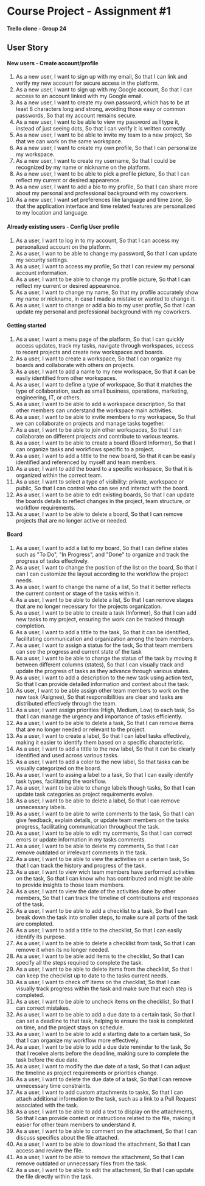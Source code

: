 # Course Project - Assignment #1
#### Trello clone - Group 24

##  User Story
#### New users - Create account/profile
1. As a new user, I want to sign up with my email, So that I can link and verify my new account for secure access in the platform.
2. As a new user, I want to sign up with my Google account, So that I can access to an account linked with my Google email.
3. As a new user, I want to create my own password, which has to be at least 8 characters long and strong, avoiding those easy or common passwords, So that my account remains secure.
4. As a new user, I want to be able to view my password as I type it, instead of just seeing dots, So that I can verify it is written correctly.
5. As a new user, I want to be able to invite my team to a new project, So that we can work on the same workspace.
6. As a new user, I want to create my own profile, So that I can personalize my workspace.
7. As a new user, I want to create my username, So that I could be recognized by my name or nickname on the platform.
8. As a new user, I want to be able to pick a profile picture, So that I can reflect my current or desired appearence.
9. As a new user, I want to add a bio to my profile, So that I can share more about my personal and professional background with my coworkers.
10. As a new user, I want set preferences like language and time zone, So that the application interface and time related features are personalized to my location and language.

#### Already existing users - Config User profile
1. As a user, I want to log in to my account, So that I can access my personalized account on the platform.
2. As a user, I wan to be able to change my password, So that I can update my security settings.
3. As a user, I want to access my profile, So that I can review my personal account information.
4. As a user, I want to be able to change my profile picture, So that I can reflect my current or desired appearence.
5. As a user, I want to change my name, So that my profile accurately show my name or nickname, in case I made a mistake or wanted to change it.
6. As a user, I want to change or add a bio to my user profile, So that I can update my personal and professional background with my coworkers.

#### Getting started
1. As a user, I want a menu page of the platform, So that I can quickly access updates, track my tasks, navigate through workspaces, access to recent projects and create new workspaces and boards.
2. As a user, I want to create a workspace, So that I can organize my boards and collaborate with others on projects.
3. As a user, I want to add a name to my new workspace, So that it can be easily identified from other workspaces.
4. As a user, I want to define a type of workspace, So that it matches the type of collaboration, such as small business, operations, marketing, engineering, IT, or others.
5. As a user, I want to be able to add a workspace description, So that other members can understand the workspace main activities.
6. As a user, I want to be able to invite members to my workspace, So that we can collaborate on projects and manage tasks together.
7. As a user, I want to be able to join other workspaces, So that I can collaborate on different projects and contribute to various teams.
8. As a user, I want to be able to create a board (Board Informer), So that I can organize tasks and workflows specific to a project.
9. As a user, I want to add a tittle to the new board, So that it can be easily identified and referenced by myself and team members.
10. As a user, I want to add the board to a specific workspace, So that it is organized within the correct team.
11. As a user, I want to select a type of visibility: private, workspace or public, So that I can control who can see and interact with the board.
12. As a user, I want to be able to edit existing boards, So that I can update the boards details to reflect changes in the project, team structure, or workflow requirements.
13. As a user, I want to be able to delete a board, So that I can remove projects that are no longer active or needed.

#### Board 
1. As a user, I want to add a list to my board, So that I can define states such as "To Do", "In Progress", and "Done" to organize and track the progress of tasks effectively.
2. As a user, I want to change the position of the list on the board, So that I can I can customize the layout according to the workflow the project needs.
3. As a user, I want to change the name of a list, So that it better reflects the current content or stage of the tasks within it.
4. As a user, I want to be able to delete a list, So that I can remove stages that are no longer necessary for the projects organization.
5. As a user, I want to be able to create a task (Informer), So that I can add new tasks to my project, ensuring the work can be tracked through completion.
6. As a user, I want to add a tittle to the task, So that it can be identified, facilitating communication and organization among the team members.
7. As a user, I want to assign a status for the task, So that team members can see the progress and current state of the task
8. As a user, I want to be able to change the status of the task by moving it between different columns (states), So that I can visually track and update the progress of tasks as they advance through various states.
9. As a user, I want to add a description to the new task using action text, So that I can provide detailed information and context about the task.
10. As user, I want to be able assign other team members to work on the new task (Asignee), So that responsibilities are clear and tasks are distributed effectively through the team.
11. As a user, I want assign priorities (High, Medium, Low) to each task, So that I can manage the urgency and importance of tasks efficiently.
12. As a user, I want to be able to delete a task, So that I can remove items that are no longer needed or relevant to the project.
13. As a user, I want to create a label, So that I can label tasks effectively, making it easier to identify them based on a specific characteristic.
14. As a user, I want to add a tittle to the new label, So that it can be clearly identified and used across various tasks.
15. As a user, I want to add a color to the new label, So that tasks can be visually categorized on the board.
16. As a user, I want to assing a label to a task, So that I can easily identify task types, facilitating the workflow.
17. As a user, I want to be able to change labels though tasks, So that I can update task categories as project requirements evolve.
18. As a user, I want to be able to delete a label, So that I can remove unnecessary labels.
19. As a user, I want to be able to write comments to the task, So that I can give feedback, explain details, or update team members on the tasks progress, facilitating communication throughout the task.
20. As a user, I want to be able to edit my comments, So that I can correct errors or update information in my tasks comments.
21. As a user, I want to be able to delete my comments, So that I can remove outdated or irrelevant comments in the task.
22. As a user, I want to be able to view the activities on a certain task, So that I can track the history and progress of the task.
23. As a user, I want to view wich team members have performed activities on the task, So that I can know who has contributed and might be able to provide insights to those team members.
24. As a user, I want to view the date of the activities done by other members, So that I can track the timeline of contributions and responses of the task.
25. As a user, I want to be able to add a checklist to a task, So that I can break down the task into smaller steps, to make sure all parts of the task are completed.
26. As a user, I want to add a tittle to the checklist, So that I can easily identify its purpose.
27. As a user, I want to be able to delete a checklist from task, So that I can remove it when its no longer needed.
28. As a user, I want to be able add items to the checklist, So that I can specify all the steps required to complete the task.
29. As a user, I want to be able to delete items from the checklist, So that I can keep the checklist up to date to the tasks current needs.
30. As a user, I want to check off items on the checklist, So that I can visually track progress within the task and make sure that each step is completed.
31. As a user, I want to be able to uncheck items on the checklist, So that I can correct mistakes.
32. As a user, I want to be able to add a due date to a certain task, So that I can set a deadline to that task, helping to ensure the task is completed on time, and the project stays on schedule.
33. As a user, I want to be able to add a starting date to a certain task, So that I can organize my workflow more effectively.
34. As a user, I want to be able to add a due date remindar to the task, So that I receive alerts before the deadline, making sure to complete the task before the due date.
35. As a user, I want to modify the due date of a task, So that I can adjust the timeline as project requirements or priorities change.
36. As a user, I want to delete the due date of a task, So that I can remove unnecessary time constraints.
37. As a user, I want to add custom attachments to tasks, So that I can attach additional information to the task, such as a link to a Pull Request associated with the task.
38. As a user, I want to be able to add a text to display on the attachments, So that I can provide context or instructions related to the file, making it easier for other team members to understand it.
39. As a user, I want to be able to comment on the attachment, So that I can discuss specifics about the file attached.
40. As a user, I want to be able to download the attachment, So that I can access and review the file.
41. As a user, I want to be able to remove the attachment, So that I can remove outdated or unnecessary files from the task.
42. As a user, I want to be able to edit the attachment, So that I can update the file directly within the task.

